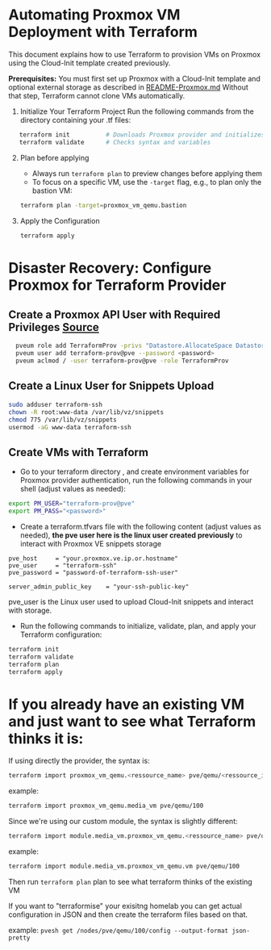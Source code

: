 # Automating Proxmox VM Deployment with Terraform

This document explains how to use Terraform to provision VMs on Proxmox using the Cloud-Init template created previously.

**Prerequisites:** You must first set up Proxmox with a Cloud-Init template and optional external storage as described in
[README-Proxmox.md](https://github.com/faycalsaid/homelab/blob/e39d4cbc7accd2daa5890476dc8184207473a2c9/proxmox/README-Proxmox.mds)
Without that step, Terraform cannot clone VMs automatically.

1. Initialize Your Terraform Project
   Run the following commands from the directory containing your .tf files:
```bash
   terraform init          # Downloads Proxmox provider and initializes backend
   terraform validate      # Checks syntax and variables
```

2. Plan before applying
    * Always run `terraform plan` to preview changes before applying them
    * To focus on a specific VM, use the `-target` flag, e.g., to plan only the bastion VM:
    ```bash
    terraform plan -target=proxmox_vm_qemu.bastion
    ```
   
3. Apply the Configuration
   ```bash
   terraform apply
   ```

# Disaster Recovery: Configure Proxmox for Terraform Provider

## Create a Proxmox API User with Required Privileges [Source](https://registry.terraform.io/providers/Telmate/proxmox/latest/docs#creating-the-proxmox-user-and-role-for-terraform)
```bash 
  pveum role add TerraformProv -privs "Datastore.AllocateSpace Datastore.AllocateTemplate Datastore.Audit Pool.Allocate Sys.Audit Sys.Console Sys.Modify VM.Allocate VM.Audit VM.Clone VM.Config.CDROM VM.Config.Cloudinit VM.Config.CPU VM.Config.Disk VM.Config.HWType VM.Config.Memory VM.Config.Network VM.Config.Options VM.Migrate VM.Monitor VM.PowerMgmt SDN.Use"
  pveum user add terraform-prov@pve --password <password>
  pveum aclmod / -user terraform-prov@pve -role TerraformProv
```

## Create a Linux User for Snippets Upload
```bash 
sudo adduser terraform-ssh
chown -R root:www-data /var/lib/vz/snippets
chmod 775 /var/lib/vz/snippets
usermod -aG www-data terraform-ssh
```

## Create VMs with Terraform

* Go to your terraform directory , and create environment variables for Proxmox provider authentication, run the following commands in your shell (adjust values as needed):
```bash 
export PM_USER="terraform-prov@pve"
export PM_PASS="<password>"
```

* Create a terraform.tfvars file with the following content (adjust values as needed), **the pve user here is the linux user created previously** to interact with Proxmox VE snippets storage
```hcl
pve_host     = "your.proxmox.ve.ip.or.hostname"
pve_user     = "terraform-ssh"
pve_password = "password-of-terraform-ssh-user"

server_admin_public_key    = "your-ssh-public-key"
```
pve_user is the Linux user used to upload Cloud-Init snippets and interact with storage.

* Run the following commands to initialize, validate, plan, and apply your Terraform configuration:
```bash
terraform init
terraform validate
terraform plan
terraform apply
```


# If you already have an existing VM and just want to see what Terraform thinks it is:

If using directly the provider, the syntax is:
```bash
terraform import proxmox_vm_qemu.<ressource_name> pve/qemu/<ressource_id_on_proxmox>
```
example: 
```bash
terraform import proxmox_vm_qemu.media_vm pve/qemu/100
```

Since we're using our custom module, the syntax is slightly different:
```bash
terraform import module.media_vm.proxmox_vm_qemu.<ressource_name> pve/qemu/<ressource_id_on_proxmox>
```
example:
```bash
terraform import module.media_vm.proxmox_vm_qemu.vm pve/qemu/100
```

Then run `terraform plan` plan to see what terraform thinks of the existing VM


If you want to "terraformise" your exisitng homelab you can get actual configuration in JSON and then create the terraform files based on that.

example: `pvesh get /nodes/pve/qemu/100/config --output-format json-pretty`
